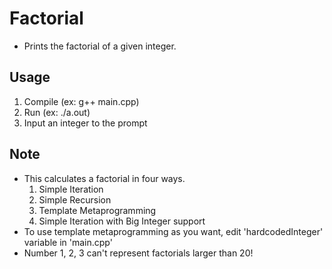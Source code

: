 # Factorial 
- Prints the factorial of a given integer.

## Usage
1. Compile (ex: g++ main.cpp)
2. Run (ex: ./a.out)
3. Input an integer to the prompt

## Note
- This calculates a factorial in four ways.
  1. Simple Iteration
  2. Simple Recursion
  3. Template Metaprogramming
  4. Simple Iteration with Big Integer support
- To use template metaprogramming as you want, edit 'hardcodedInteger' variable in 'main.cpp'
- Number 1, 2, 3 can't represent factorials larger than 20!
